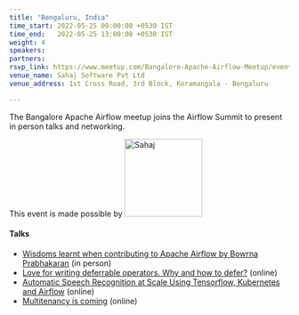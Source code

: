 ```yaml
---
title: "Bengaluru, India"
time_start: 2022-05-25 09:00:00 +0530 IST
time_end:   2022-05-25 13:00:00 +0530 IST
weight: 4
speakers:
partners:
rsvp_link: https://www.meetup.com/Bangalore-Apache-Airflow-Meetup/events/285145305/
venue_name: Sahaj Software Pvt Ltd
venue_address: 1st Cross Road, 3rd Block, Koramangala · Bengaluru

---
```


The Bangalore Apache Airflow meetup joins the Airflow Summit to present in person talks and networking. 

<p class="my-2">This event is made possible by <a class="p-3 bg-white" href="https://sahaj.ai" target="_blank"><img src="/images/partners/sahaj.svg" style="width:140px;" alt="Sahaj" description="Sahaj"></a>


#### Talks
 * [Wisdoms learnt when contributing to Apache Airflow by Bowrna Prabhakaran](https://airflowsummit.org/sessions/2022/wisdoms-learnt-when-contributing) (in person)
 * [Love for writing deferrable operators. Why and how to defer?](https://airflowsummit.org/sessions/2022/love-for-writing-deferrable-operators) (online)
 * [Automatic Speech Recognition at Scale Using Tensorflow, Kubernetes and Airflow](https://airflowsummit.org/sessions/2022/automatic-speech-recognition-at-scale) (online)
 * [Multitenancy is coming](https://airflowsummit.org/sessions/2022/multitenancy-is-coming) (online)
